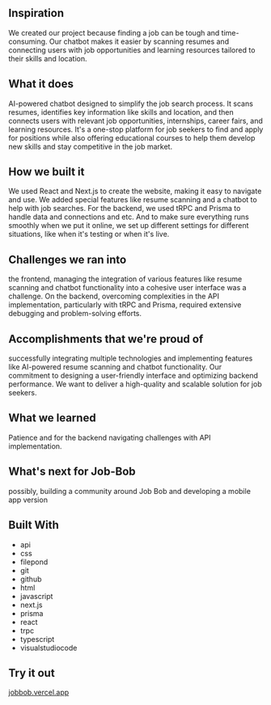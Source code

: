 ## Inspiration
We created our project because finding a job can be tough and time-consuming. Our chatbot makes it easier by scanning resumes and connecting users with job opportunities and learning resources tailored to their skills and location.

## What it does
AI-powered chatbot designed to simplify the job search process. It scans resumes, identifies key information like skills and location, and then connects users with relevant job opportunities, internships, career fairs, and learning resources. It's a one-stop platform for job seekers to find and apply for positions while also offering educational courses to help them develop new skills and stay competitive in the job market.

## How we built it
We used React and Next.js to create the website, making it easy to navigate and use. We added special features like resume scanning and a chatbot to help with job searches. For the backend, we used tRPC and Prisma to handle data and connections and etc. And to make sure everything runs smoothly when we put it online, we set up different settings for different situations, like when it's testing or when it's live.

## Challenges we ran into
the frontend, managing the integration of various features like resume scanning and chatbot functionality into a cohesive user interface was a challenge. On the backend, overcoming complexities in the API implementation, particularly with tRPC and Prisma, required extensive debugging and problem-solving efforts.

## Accomplishments that we're proud of
successfully integrating multiple technologies and implementing features like AI-powered resume scanning and chatbot functionality. Our commitment to designing a user-friendly interface and optimizing backend performance. We want to deliver a high-quality and scalable solution for job seekers.

## What we learned
Patience and for the backend navigating challenges with API implementation.

## What's next for Job-Bob
possibly, building a community around Job Bob and developing a mobile app version

## Built With
- api
- css
- filepond
- git
- github
- html
- javascript
- next.js
- prisma
- react
- trpc
- typescript
- visualstudiocode

## Try it out
[jobbob.vercel.app](https://jobbob.vercel.app/resume-scanner)
